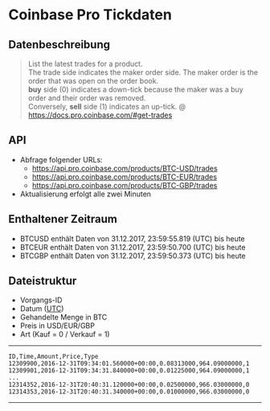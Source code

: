 # Coinbase Pro Tickdaten

## Datenbeschreibung

> List the latest trades for a product.  
> The trade side indicates the maker order side. The maker order is the order that was open on the order book.  
> **buy** side (0) indicates a down-tick because the maker was a buy order and their order was removed.  
> Conversely, **sell** side (1) indicates an up-tick.
>@ https://docs.pro.coinbase.com/#get-trades


## API

- Abfrage folgender URLs:
    - https://api.pro.coinbase.com/products/BTC-USD/trades
    - https://api.pro.coinbase.com/products/BTC-EUR/trades
    - https://api.pro.coinbase.com/products/BTC-GBP/trades
- Aktualisierung erfolgt alle zwei Minuten

## Enthaltener Zeitraum

- BTCUSD enthält Daten von 31.12.2017, 23:59:55.819 (UTC) bis heute
- BTCEUR enthält Daten von 31.12.2017, 23:59:50.700 (UTC) bis heute
- BTCGBP enthält Daten von 31.12.2017, 23:59:50.373 (UTC) bis heute

## Dateistruktur
- Vorgangs-ID
- Datum ([UTC](https://de.wikipedia.org/wiki/Koordinierte_Weltzeit))
- Gehandelte Menge in BTC
- Preis in USD/EUR/GBP
- Art (Kauf = 0 / Verkauf = 1)

---
    ID,Time,Amount,Price,Type
    12309900,2016-12-31T09:34:01.560000+00:00,0.08313000,964.09000000,1
    12309901,2016-12-31T09:34:31.840000+00:00,0.01225000,964.09000000,1
    ...
    12314352,2016-12-31T20:40:31.120000+00:00,0.02500000,966.03000000,0
    12314353,2016-12-31T20:40:31.340000+00:00,0.01000000,966.03000000,0
---
